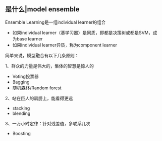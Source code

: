## 是什么|model ensemble

Ensemble Learning是一组individual learner的组合

- 如果individual learner（基学习器）是同质，即都是决策树或都是SVM，成为base learner
- 如果individual learner异质，称为component learner



简单来说，模型融合有以下几条原则：

1、群众的力量是伟大的，集体的智慧是惊人的

- Voting投票器
- Bagging
- 随机森林/Random forest

2、站在巨人的肩膀上，能看得更远

- stacking
- blending

3、一万小时定律：针对残差值，多联系几次

- Boosting



# 